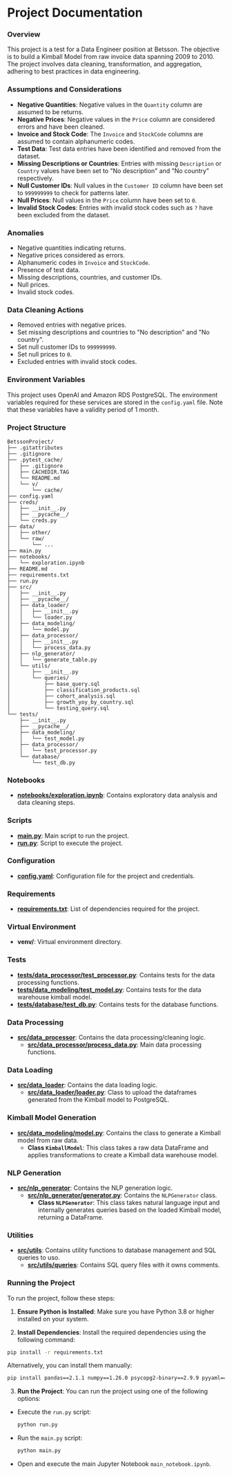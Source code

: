 # Project Documentation

### Overview
This project is a test for a Data Engineer position at Betsson. The objective is to build a Kimball Model from raw invoice data spanning 2009 to 2010. The project involves data cleaning, transformation, and aggregation, adhering to best practices in data engineering.

### Assumptions and Considerations
- **Negative Quantities**: Negative values in the `Quantity` column are assumed to be returns.
- **Negative Prices**: Negative values in the `Price` column are considered errors and have been cleaned.
- **Invoice and Stock Code**: The `Invoice` and `StockCode` columns are assumed to contain alphanumeric codes.
- **Test Data**: Test data entries have been identified and removed from the dataset.
- **Missing Descriptions or Countries**: Entries with missing `Description` or `Country` values have been set to "No description" and "No country" respectively.
- **Null Customer IDs**: Null values in the `Customer ID` column have been set to `999999999` to check for patterns later.
- **Null Prices**: Null values in the `Price` column have been set to `0`.
- **Invalid Stock Codes**: Entries with invalid stock codes such as `?` have been excluded from the dataset.

### Anomalies
- Negative quantities indicating returns.
- Negative prices considered as errors.
- Alphanumeric codes in `Invoice` and `StockCode`.
- Presence of test data.
- Missing descriptions, countries, and customer IDs.
- Null prices.
- Invalid stock codes.

### Data Cleaning Actions
- Removed entries with negative prices.
- Set missing descriptions and countries to "No description" and "No country".
- Set null customer IDs to `999999999`.
- Set null prices to `0`.
- Excluded entries with invalid stock codes.

### Environment Variables

This project uses OpenAI and Amazon RDS PostgreSQL. The environment variables required for these services are stored in the `config.yaml` file. Note that these variables have a validity period of 1 month.

### Project Structure

```plaintext
BetssonProject/
├── .gitattributes
├── .gitignore
├── .pytest_cache/
│   ├── .gitignore
│   ├── CACHEDIR.TAG
│   └── README.md
│   └── v/
│       └── cache/
├── config.yaml
├── creds/
│   ├── __init__.py
│   ├── __pycache__/
│   └── creds.py
├── data/
│   ├── other/
│   └── raw/
│       └── ...
├── main.py
├── notebooks/
│   └── exploration.ipynb
├── README.md
├── requirements.txt
├── run.py
├── src/
│   ├── __init__.py
│   ├── __pycache__/
│   ├── data_loader/
│   │   ├── __init__.py
│   │   └── loader.py
│   ├── data_modeling/
│   │   └── model.py
│   ├── data_processor/
│   │   ├── __init__.py
│   │   └── process_data.py
│   ├── nlp_generator/
│   │   └── generate_table.py
│   └── utils/
│       ├── __init__.py
│       └── queries/
│           ├── base_query.sql
│           ├── classification_products.sql
│           ├── cohort_analysis.sql
│           ├── growth_yoy_by_country.sql
│           └── testing_query.sql
└── tests/
    ├── __init__.py
    ├── __pycache__/
    ├── data_modeling/
    │   └── test_model.py
    ├── data_processor/
    │   └── test_processor.py
    └── database/
        └── test_db.py
```

### Notebooks
- **[notebooks/exploration.ipynb](notebooks/exploration.ipynb)**: Contains exploratory data analysis and data cleaning steps.

### Scripts
- **[main.py](main.py)**: Main script to run the project.
- **[run.py](run.py)**: Script to execute the project.

### Configuration
- **[config.yaml](config.yaml)**: Configuration file for the project and credentials.

### Requirements
- **[requirements.txt](requirements.txt)**: List of dependencies required for the project.

### Virtual Environment
- **venv/**: Virtual environment directory.

### Tests
- **[tests/data_processor/test_processor.py](tests/data_processor/test_processor.py)**: Contains tests for the data processing functions.
- **[tests/data_modeling/test_model.py](tests/data_modeling/test_model.py)**: Contains tests for the data warehouse kimball model.
- **[tests/database/test_db.py](tests/database/test_db.py)**: Contains tests for the database functions.

### Data Processing
- **[src/data_processor](src/data_processor)**: Contains the data processing/cleaning logic.
  - **[src/data_processor/process_data.py](src/data_processor/process_data.py)**: Main data processing functions.

### Data Loading
- **[src/data_loader](src/data_loader)**: Contains the data loading logic.
  - **[src/data_loader/loader.py](src/data_loader/loader.py)**: Class to upload the dataframes generated from the Kimball model to PostgreSQL.

### Kimball Model Generation
- **[src/data_modeling/model.py](src/data_modeling/model.py)**: Contains the class to generate a Kimball model from raw data.
  - **Class `KimballModel`**: This class takes a raw data DataFrame and applies transformations to create a Kimball data warehouse model.

### NLP Generation
- **[src/nlp_generator](src/nlp_generator)**: Contains the NLP generation logic.
  - **[src/nlp_generator/generator.py](src/nlp_generator/generator.py)**: Contains the `NLPGenerator` class.
    - **Class `NLPGenerator`**: This class takes natural language input and internally generates queries based on the loaded Kimball model, returning a DataFrame.

### Utilities
- **[src/utils](src/utils)**: Contains utility functions to database management and SQL queries to uso.
  - **[src/utils/queries](src/utils/queries)**: Contains SQL query files with it owns comments.

### Running the Project

To run the project, follow these steps:

1. **Ensure Python is Installed**: Make sure you have Python 3.8 or higher installed on your system.

2. **Install Dependencies**: Install the required dependencies using the following command:

  ```sh
  pip install -r requirements.txt
  ```

  Alternatively, you can install them manually:

  ```sh
  pip install pandas==2.1.1 numpy==1.26.0 psycopg2-binary==2.9.9 pyyaml==6.0.1 chardet==5.2.0 sqlalchemy==2.0.21 langchain-openai pytest black==23.3.0
  ```

3. **Run the Project**: You can run the project using one of the following options:

  - Execute the `run.py` script:

    ```sh
    python run.py
    ```

  - Run the `main.py` script:

    ```sh
    python main.py
    ```

  - Open and execute the main Jupyter Notebook `main_notebook.ipynb`.